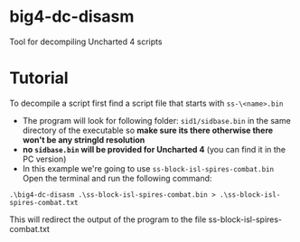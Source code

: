 # big4-dc-disasm
Tool for decompiling Uncharted 4 scripts

# Tutorial
To decompile a script first find a script file that starts with `ss-\<name>.bin`
- The program will look for following folder: `sid1/sidbase.bin` in the same directory of the executable so **make sure its there otherwise there won't be any stringId resolution**
- **no `sidbase.bin` will be provided for Uncharted 4** (you can find it in the PC version)
- In this example we're going to use `ss-block-isl-spires-combat.bin`
Open the terminal and run the following command:

```
.\big4-dc-disasm .\ss-block-isl-spires-combat.bin > .\ss-block-isl-spires-combat.txt
```

This will redirect the output of the program to the file ss-block-isl-spires-combat.txt
